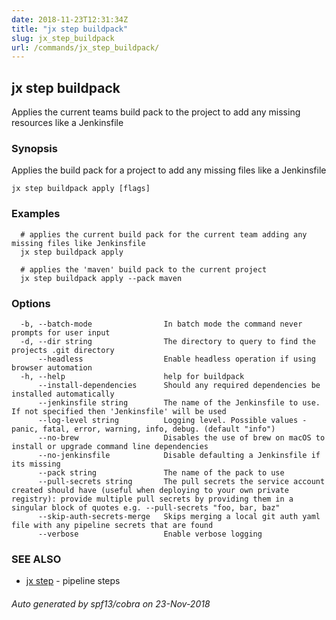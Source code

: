 ```yaml
---
date: 2018-11-23T12:31:34Z
title: "jx step buildpack"
slug: jx_step_buildpack
url: /commands/jx_step_buildpack/
---
```

## jx step buildpack

Applies the current teams build pack to the project to add any missing resources like a Jenkinsfile

### Synopsis

Applies the build pack for a project to add any missing files like a Jenkinsfile

```
jx step buildpack apply [flags]
```

### Examples

```
  # applies the current build pack for the current team adding any missing files like Jenkinsfile
  jx step buildpack apply
  
  # applies the 'maven' build pack to the current project
  jx step buildpack apply --pack maven
```

### Options

```
  -b, --batch-mode                In batch mode the command never prompts for user input
  -d, --dir string                The directory to query to find the projects .git directory
      --headless                  Enable headless operation if using browser automation
  -h, --help                      help for buildpack
      --install-dependencies      Should any required dependencies be installed automatically
      --jenkinsfile string        The name of the Jenkinsfile to use. If not specified then 'Jenkinsfile' will be used
      --log-level string          Logging level. Possible values - panic, fatal, error, warning, info, debug. (default "info")
      --no-brew                   Disables the use of brew on macOS to install or upgrade command line dependencies
      --no-jenkinsfile            Disable defaulting a Jenkinsfile if its missing
      --pack string               The name of the pack to use
      --pull-secrets string       The pull secrets the service account created should have (useful when deploying to your own private registry): provide multiple pull secrets by providing them in a singular block of quotes e.g. --pull-secrets "foo, bar, baz"
      --skip-auth-secrets-merge   Skips merging a local git auth yaml file with any pipeline secrets that are found
      --verbose                   Enable verbose logging
```

### SEE ALSO

* [jx step](/commands/jx_step/)	 - pipeline steps

###### Auto generated by spf13/cobra on 23-Nov-2018
